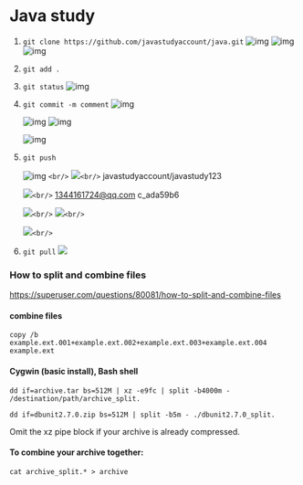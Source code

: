 



# Java study

1. ``git clone https://github.com/javastudyaccount/java.git``
   ![img](image/readme/1643452961806.png)
   ![img](image/readme/1643453118536.png)
   ![img](image/readme/1643453165583.png)
2. ``git add .``
3. ``git status``
   ![img](image/readme/1643453252345.png)
4. ``git commit -m comment``
   ![img](image/readme/1643453339273.png)

   ![img](image/readme/1643453466588.png)
   ![img](image/readme/1643453497552.png)

   ![img](image/readme/1643453565286.png)
5. ``git push``

   ![img](image/readme/1643453601368.png) `<br/>`
   ![](image/readme/1643453625436.png)`<br/>`
   javastudyaccount/javastudy123

   ![](image/readme/1643453685482.png)`<br/>`
   1344161724@qq.com
   c_ada59b6

   ![](image/readme/1643453708024.png)`<br/>`
   ![](image/readme/1643453750620.png)`<br/>`

   ![](image/readme/1643453767771.png)`<br/>`
6. ``git pull``
   ![](image/readme/1643454047390.png)

### How to split and combine files

https://superuser.com/questions/80081/how-to-split-and-combine-files

#### combine files

`copy /b example.ext.001+example.ext.002+example.ext.003+example.ext.004 example.ext`

#### Cygwin (basic install), Bash shell

`dd if=archive.tar bs=512M | xz -e9fc | split -b4000m - /destination/path/archive_split.`

`dd if=dbunit2.7.0.zip bs=512M | split -b5m - ./dbunit2.7.0_split.`

Omit the xz pipe block if your archive is already compressed.

#### To combine your archive together:

`cat archive_split.* > archive`
